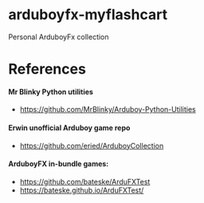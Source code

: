 # arduboyfx-myflashcart
Personal ArduboyFx collection 


# References
#### Mr Blinky Python utilities
* https://github.com/MrBlinky/Arduboy-Python-Utilities
#### Erwin unofficial Arduboy game repo
* https://github.com/eried/ArduboyCollection
#### ArduboyFX in-bundle games:
* https://github.com/bateske/ArduFXTest
* https://bateske.github.io/ArduFXTest/


